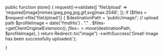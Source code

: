public function store()
    {
       request()->validate([
            'fileUpload' => 'required|image|mimes:jpeg,png,jpg,gif,svg|max:2048',
       ]);
       if ($files = $request->file('fileUpload')) {
           $destinationPath = 'public/image/'; // upload path
           $profileImage = date('YmdHis') . "." . $files->getClientOriginalExtension();
           $files->move($destinationPath, $profileImage);
        }
        return Redirect::to("image")
        ->withSuccess('Great! Image has been successfully uploaded.');
 
    }
